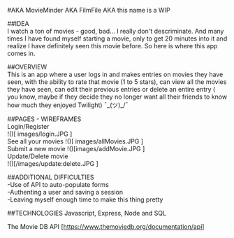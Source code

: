 
#AKA MovieMinder AKA FilmFile AKA this name is a WIP  
  
##IDEA  
I watch a ton of movies - good, bad... I really don't descriminate.  And many times I have found myself starting a movie, only to get 20 minutes into it and realize I have definitely seen this movie before. So here is where this app comes in.  
  
##OVERVIEW  
This is an app where a user logs in and makes entries on movies they have seen, with the ability to rate that movie (1 to 5 stars), can view all the movies they have seen, can edit their previous entries or delete an entire entry ( you know, maybe if they decide they no longer want all their friends to know how much they enjoyed Twilight)  ¯\_(ツ)_/¯  

##PAGES - WIREFRAMES  
Login/Register  
!()[ images/login.JPG ]  
See all your movies 
!()[ images/allMovies.JPG ]     
Submit a new movie 
!()[images/addMovie.JPG ]    
Update/Delete movie  
!()[/images/update:delete.JPG ]
  
##ADDITIONAL DIFFICULTIES  
-Use of API to auto-populate forms  
-Authenting a user and saving a session  
-Leaving myself enough time to make this thing pretty
  
##TECHNOLOGIES
Javascript, Express, Node and SQL 
  
The Movie DB API [https://www.themoviedb.org/documentation/api]  
  

